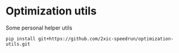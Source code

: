 # Optimization utils
Some personal helper utils

```
pip install git+https://github.com/2xic-speedrun/optimization-utils.git
```
